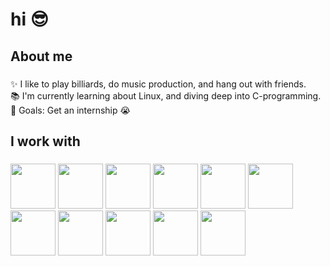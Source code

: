 <h1 align="left">hi 😎</h1>

###

<h2 align="left">About me</h2>

###

<p align="left">✨ I like to play billiards, do music production, and hang out with friends.<br>📚 I'm currently learning about Linux, and diving deep into C-programming.<br>🎯 Goals: Get an internship 😭</p>

###

<h2 align="left">I work with</h2>

###
<div align="left">
  <img src="https://img.shields.io/badge/C-A8B9CC?logo=c&logoColor=black&style=for-the-badge" height="72" />
  <img src="https://img.shields.io/badge/Java-007396?logo=openjdk&logoColor=white&style=for-the-badge"  height="72" />
  <img src="https://img.shields.io/badge/Python-3776AB?logo=python&logoColor=white&style=for-the-badge" height="72" />
  <img src="https://img.shields.io/badge/TypeScript-3178C6?logo=typescript&logoColor=white&style=for-the-badge"  height="72"/>
  <img src="https://img.shields.io/badge/Swift-F05138?logo=swift&logoColor=white&style=for-the-badge"  height="72"/>
  <img src="https://img.shields.io/badge/Tailwind-06B6D4?logo=tailwindcss&logoColor=black&style=for-the-badge"  height="72" />
  <img src="https://img.shields.io/badge/React-61DAFB?logo=react&logoColor=black&style=for-the-badge"  height="72" />
  <img src="https://img.shields.io/badge/Next.js-000000?logo=nextdotjs&logoColor=white&style=for-the-badge" height="72"/>
  <img src="https://img.shields.io/badge/Spring-6DB33F?logo=spring&logoColor=black&style=for-the-badge"  height="72" />
  <img src="https://img.shields.io/badge/PostgreSQL-4169E1?logo=postgresql&logoColor=white&style=for-the-badge"  height="72"/>
  <img src="https://img.shields.io/badge/AWS-232F3E?logo=amazonwebservices&logoColor=FF9900&style=for-the-badge"  height="72" />
</div>


###
